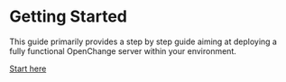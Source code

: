 # Getting Started #

This guide primarily provides a step by step guide aiming at deploying
a fully functional OpenChange server within your environment.

[Start here](/cookbook/initializing.html)
 
